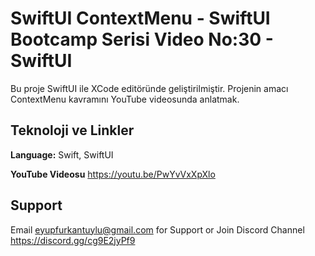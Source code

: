 
# SwiftUI ContextMenu - SwiftUI Bootcamp Serisi Video No:30 - SwiftUI

Bu proje SwiftUI ile XCode editöründe geliştirilmiştir. Projenin amacı ContextMenu kavramını YouTube videosunda anlatmak.







## Teknoloji ve Linkler

**Language:** Swift, SwiftUI

**YouTube Videosu** https://youtu.be/PwYvVxXpXlo





  
## Support

Email eyupfurkantuylu@gmail.com for Support or Join Discord Channel https://discord.gg/cg9E2jyPf9

  
